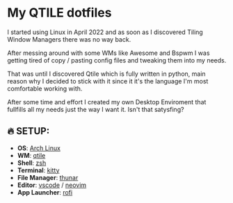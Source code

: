 # My QTILE dotfiles
I started using Linux in April 2022 and as soon as I discovered Tiling Window Managers there was no way back.

After messing around with some WMs  like Awesome and Bspwm I was getting tired of copy / pasting config files and tweaking them into my needs.

That was until I discovered Qtile which is fully written in python, main reason why I decided to stick with it since it it's the language I'm most comfortable working with.

After some time and effort I created my own Desktop Enviroment that fullfills all my needs just the way I want it.
Isn't that satysfing?

## 🔥 SETUP:

- **OS**: [Arch Linux](https://archlinux.org/)
- **WM**: [qtile](https://docs.qtile.org/en/latest/index.html#)
- **Shell**: [zsh](https://www.zsh.org/)
- **Terminal**: [kitty](https://sw.kovidgoyal.net/kitty/)
- **File Manager**: [thunar](https://wiki.archlinux.org/title/thunar)
- **Editor**: [vscode](https://github.com/microsoft/vscode) / [neovim](https://github.com/neovim/neovim)
- **App Launcher**: [rofi](https://github.com/davatorium/rofi)
